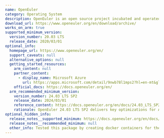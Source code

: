 ```yaml
---
name: OpenEuler
category: Operating System
description: OpenEuler is an open source project incubated and operated by the OpenAtom Foundation.
download_url: https://www.openeuler.org/en/download/archive/
works_on_arm: true
supported_minimum_version:
  version_number: 20.03 LTS
  release_date: 2020/03/01
optional_info:
  homepage_url: https://www.openeuler.org/en/
  support_caveats: null
  alternative_options: null
  getting_started_resources:
    arm_content: null
    partner_content:
      - display_name: Microsoft Azure
        url: https://apps.microsoft.com/detail/9nwb78l1mps2?hl=en-mt&gl=MT
    official_docs: https://docs.openeuler.org/en/
  arm_recommended_minimum_version:
    version_number: 24.03 LTS SP2
    release_date: 2024/03/01
    reference_content: https://docs.openeuler.org/en/docs/24.03_LTS_SP2/server/releasenotes/releasenotes/key_features.html
    rationale: OpenEuler 24.03 LTS SP2 delivers key optimizations for Arm and Aarch64 platforms. The toolchain is upgraded to GCC 12.3 with support for Armv9-A, SVE, AutoFDO, and structure layout optimization, improving performance on Aarch64 workloads like MySQL and SPEC CPU. The kernel adds folio-based memory management with contiguous bit support, multi-size transparent hugepages (mTHP), and ext4 large folio I/O optimizations to reduce TLB misses and boost efficiency on Arm64. Aarch64 syscall and interrupt paths are accelerated via xcall and xint, while VM performance benefits from improved halt polling. For confidential computing, openEuler introduces virtCCA, a virtualization framework based on Arm CCA and Secure EL2, enabling secure confidential VMs with device passthrough and crypto acceleration. On the embedded side, openEuler expands Aarch64 SoC support (Raspberry Pi, Rockchip, Phytium, Kunpeng, HiSilicon, etc.) and integrates UniProton RTOS for mixed-criticality deployments across Cortex-A and Cortex-M cores.
optional_hidden_info:
  release_notes__supported_minimum: https://docs.openeuler.org/en/docs/20.03_LTS/docs/Releasenotes/installing-the-os.html
  release_notes__recommended_minimum: null
  other_info: Tested this package by creating docker containers for the docker image "openeuler/openeuler". [DockerHub source](https://hub.docker.com/r/openeuler/openeuler).
---
```

